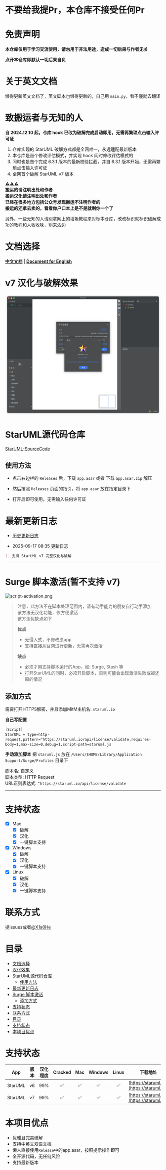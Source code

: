 # 不要给我提Pr，本仓库不接受任何Pr

# 免责声明

**本仓库仅用于学习交流使用，请勿用于非法用途，造成一切后果与作者无关**

**点开本仓库即默认一切后果自负**

# 关于英文文档

懒得更新英文文档了，英文脚本也懒得更新的，自己用 `main.py`，看不懂就去翻译

# 致搬运者与无知的人

**自 2024.12.10 起，仓库 hook 已改为破解完成启动即用，无需再繁琐点击输入许可证**

1. 仓库实现的 StarUML 破解方式都是全网唯一，永远适配最新版本
2. 本仓库是首个修改评估模式，并实现 hook 同时修改评估模式的
3. 同时也是首个完成 6.3.1 版本的最新校验拦截，并自 6.3.1 版本开始，无需再繁琐点击输入许可证
4. 全网首个破解 StarUML v7 版本

⚠️⚠️⚠️\
**搬运的请注明出处和作者**\
**搬运汉化请注明出处和作者**\
**已经在很多地方包括公众号发现搬运不注明作者的**\
**搬运的还拿去卖的，看看你户口本上是不是就剩你一个了**

另外，一些无知的人请别拿网上的垃圾教程来对标本仓库，改改标识就标识破解成功的教程和人收收味，别来沾边

# 文档选择

[**中文文档**](cn/readme-cn.md) | [**Document for English**](en/readme-en.md)

# v7 汉化与破解效果

![display.png](images/display.png)

# StarUML源代码仓库

[StarUML-SourceCode](https://github.com/X1a0He/StarUML-SourceCode)

## 使用方法

* 点击右边栏的 `Releases` 后，下载 `app.asar` 或者 下载 `app.asar.zip` 解压

* 然后按照 `Releases` 页面的指引，将 `app.asar` 放在指定目录下

* 打开后即可使用，无需输入任何许可证

# 最新更新日志

- [历史更新日志](Update-log.md)

- 2025-09-17 08:35 更新日志

```markdown
1. 支持 StarUML v7 完整汉化与破解
```

----

# Surge 脚本激活(暂不支持 v7)

![script-activation.png](images/script-activation.png)

> 注意，此方法不在脚本处理范围内，请有动手能力的朋友自行动手添加\
> 该方法无汉化功能，仅方便激活\
> 该方法优缺点如下
>
> **优点**
> - 无侵入式，不修改原app
> - 支持直接从官网进行更新，无需再次激活
>
> **缺点**
> - 必须才用支持脚本运行的App，如: Surge, Stash 等
> - 打开StarUML的同时，必须开启脚本，否则可能会出现激活失败或被还原的情况

## 添加方式

需要打开HTTPS解密，并且添加MitM主机名: `staruml.io`

**自己写配置**

```config
[Script]
StarUML = type=http-request,pattern=^https://staruml.io/api/license/validate,requires-body=1,max-size=0,debug=1,script-path=staruml.js
```

**手动添加脚本**
把 `staruml.js` 放在 `/Users/$HOME/Library/Application Support/Surge/Profiles` 目录下

脚本名: 自定义 \
脚本类型: HTTP Request \
URL正则表达式: `^https://staruml.io/api/license/validate`

----

# 支持状态

- [x] Mac
    - [x] 破解
    - [x] 汉化
    - [x] 一键脚本支持
- [x] Windows
    - [x] 破解
    - [x] 汉化
    - [x] 一键脚本支持
- [x] Linux
    - [x] 破解
    - [x] 汉化
    - [x] 一键脚本支持

# 联系方式

提issues或者[@X1a0He](https://t.me/X1a0He)

# 目录

<!-- TOC -->

* [文档选择](#文档选择)
* [汉化效果](#汉化效果)
* [StarUML源代码仓库](#staruml源代码仓库)
    * [使用方法](#使用方法)
* [最新更新日志](#最新更新日志)
* [Surge 脚本激活](#surge-脚本激活)
    * [添加方式](#添加方式)
* [支持状态](#支持状态)
* [联系方式](#联系方式)
* [目录](#目录)
* [支持状态](#支持状态-1)
* [本项目优点](#本项目优点)

<!-- TOC -->

# 支持状态

|   App   | 版本 | 汉化程度 | Cracked | Mac | Windows | Linux |                    下载地址                    |
|:-------:|:--:|:----:|:-------:|:---:|:-------:|:-----:|:------------------------------------------:|
| StarUML | v6 | 99%  |    ✅    |  ✅  |    ✅    |   ✅   | [https://staruml.io/](https://staruml.io/) |
| StarUML | v7 | 99%  |    ✅    |  ✅  |    ✅    |   ✅   | [https://staruml.io/](https://staruml.io/) |

# 本项目优点

- 优雅且完美破解
- 支持中英文双语文档
- 懒人直接使用`Release`中的app.asar，按照提示操作即可
- 全开源代码，无任何风险
- 支持最新版本